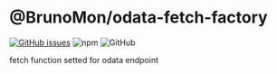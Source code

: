 
# @BrunoMon/odata-fetch-factory

[![GitHub issues](https://img.shields.io/github/issues/BrunoMon/odataFetchFactory)](https://github.com/BrunoMon/odataFetchFactory/issues)
![npm](https://img.shields.io/npm/v/@brunomon/odataFetchFactory?style=flat-square)
![GitHub](https://img.shields.io/github/license/brunomon/odataFetchFactory)

fetch function setted for odata endpoint


